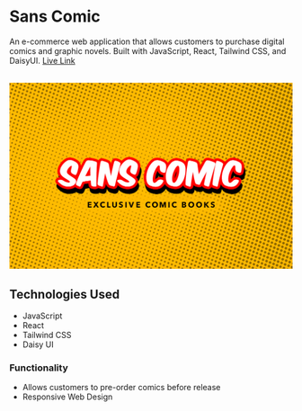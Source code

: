 # Sans Comic

An e-commerce web application that allows customers to purchase digital comics and graphic novels. Built with JavaScript, React, Tailwind CSS, and DaisyUI. [Live Link](https://sanscomic.netlify.app/)<br/>
<br/>

![sanscomics](https://github.com/joshuakellyeng/sans-comic/blob/main/src/assets/sans-comic.png?raw=true)<br/>

## Technologies Used

- JavaScript
- React
- Tailwind CSS
- Daisy UI

### Functionality

- Allows customers to pre-order comics before release
- Responsive Web Design
